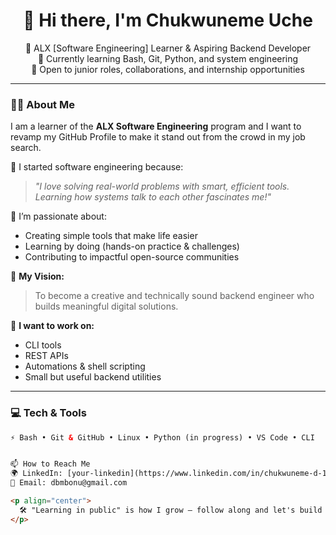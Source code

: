 <h1 align="center">👋 Hi there, I'm Chukwuneme Uche </h1>
<p align="center">
  🚀 ALX [Software Engineering] Learner & Aspiring Backend Developer<br>
  🌱 Currently learning Bash, Git, Python, and system engineering<br>
  💼 Open to junior roles, collaborations, and internship opportunities
</p>

---

### 👨‍💻 About Me

I am a learner of the **ALX Software Engineering** program and I want to revamp my GitHub Profile to make it stand out from the crowd in my job search.

🌟 I started software engineering because:  
> *"I love solving real-world problems with smart, efficient tools. Learning how systems talk to each other fascinates me!"*

🧠 I’m passionate about:  
- Creating simple tools that make life easier  
- Learning by doing (hands-on practice & challenges)  
- Contributing to impactful open-source communities

🎯 **My Vision:**  
> To become a creative and technically sound backend engineer who builds meaningful digital solutions.

🔧 **I want to work on:**  
- CLI tools  
- REST APIs  
- Automations & shell scripting  
- Small but useful backend utilities

---

### 💻 Tech & Tools

```html
⚡ Bash • Git & GitHub • Linux • Python (in progress) • VS Code • CLI


📫 How to Reach Me
🌍 LinkedIn: [your-linkedin](https://www.linkedin.com/in/chukwuneme-d-1991b62ba/)
💌 Email: dbmbonu@gmail.com

<p align="center">
  🛠️ "Learning in public" is how I grow — follow along and let's build together!
</p>
